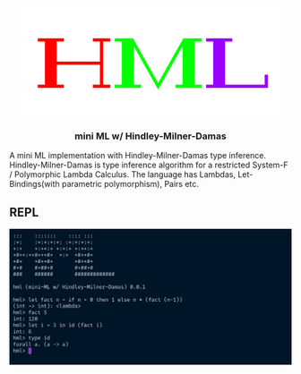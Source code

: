 <div align="center">
<img src="./static/hml.png" />
<h3>mini ML w/ Hindley-Milner-Damas</h3>
</div>

A mini ML implementation with Hindley-Milner-Damas type inference. Hindley-Milner-Damas is type inference algorithm for a restricted System-F / Polymorphic Lambda Calculus. The language has Lambdas, Let-Bindings(with parametric polymorphism), Pairs etc.

## REPL

<img src="./static/example1.png" />
